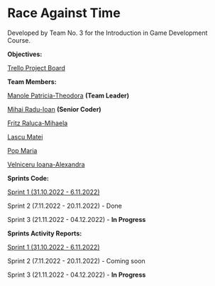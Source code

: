 # Race Against Time

Developed by Team No. 3 for the Introduction in Game Development Course.

**Objectives:**

[Trello Project Board](https://trello.com/b/WVgVTL46/race-against-time)

**Team Members:**

[Manole Patricia-Theodora](https://github.com/PatriciaManole) **(Team Leader)**

[Mihai Radu-Ioan](https://github.com/rimihai2001) **(Senior Coder)**

[Fritz Raluca-Mihaela](https://github.com/ralucafritz)

[Lascu Matei](https://github.com/MatLasc)

[Pop Maria](https://github.com/MariaPop24)

[Velniceru Ioana-Alexandra](https://github.com/ioana-velniceru)


**Sprints Code:**

[Sprint 1 (31.10.2022 - 6.11.2022)](https://github.com/rimihai2001/Game-Dev-3DRunner/tree/f0d52ef21b7580fc60947dc31c3be8ec410ec677)

Sprint 2 (7.11.2022 - 20.11.2022) - Done

Sprint 3 (21.11.2022 - 04.12.2022) - **In Progress**


**Sprints Activity Reports:**

[Sprint 1 (31.10.2022 - 6.11.2022)](https://github.com/rimihai2001/Game-Dev-3DRunner/blob/main/Activity%20Reports/Echipa%203%20Raport%20obiective%20implementate%20Sprint%201.pdf)

Sprint 2 (7.11.2022 - 20.11.2022) - Coming soon

Sprint 3 (21.11.2022 - 04.12.2022) - **In Progress**



